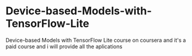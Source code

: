 # Device-based-Models-with-TensorFlow-Lite
Device-based Models with TensorFlow Lite course on coursera and it's a paid course and i will provide all the aplications 
